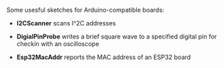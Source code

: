 Some usesful sketches for Arduino-compatible boards:

* <b>I2CScanner</b> scans I^2C addresses

* <b>DigialPinProbe</b> writes a brief square wave to a specified digital pin for checkin with an oscilloscope

* <b>Esp32MacAddr</b> reports the MAC address of an ESP32 board


